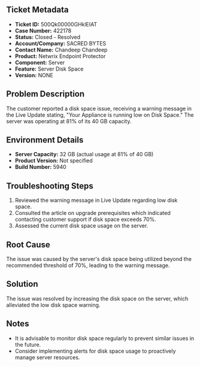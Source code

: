 ## Ticket Metadata
- **Ticket ID:** 500Qk00000GHklEIAT
- **Case Number:** 422178
- **Status:** Closed - Resolved
- **Account/Company:** SACRED BYTES
- **Contact Name:** Chandeep Chandeep
- **Product:** Netwrix Endpoint Protector
- **Component:** Server
- **Feature:** Server Disk Space
- **Version:** NONE

## Problem Description
The customer reported a disk space issue, receiving a warning message in the Live Update stating, "Your Appliance is running low on Disk Space." The server was operating at 81% of its 40 GB capacity.

## Environment Details
- **Server Capacity:** 32 GB (actual usage at 81% of 40 GB)
- **Product Version:** Not specified
- **Build Number:** 5940

## Troubleshooting Steps
1. Reviewed the warning message in Live Update regarding low disk space.
2. Consulted the article on upgrade prerequisites which indicated contacting customer support if disk space exceeds 70%.
3. Assessed the current disk space usage on the server.

## Root Cause
The issue was caused by the server's disk space being utilized beyond the recommended threshold of 70%, leading to the warning message.

## Solution
The issue was resolved by increasing the disk space on the server, which alleviated the low disk space warning.

## Notes
- It is advisable to monitor disk space regularly to prevent similar issues in the future.
- Consider implementing alerts for disk space usage to proactively manage server resources.